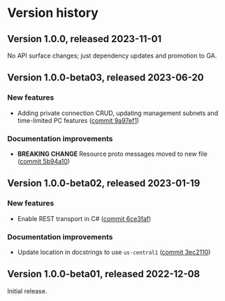 # Version history

## Version 1.0.0, released 2023-11-01

No API surface changes; just dependency updates and promotion to GA.

## Version 1.0.0-beta03, released 2023-06-20

### New features

- Adding private connection CRUD, updating management subnets and time-limited PC features ([commit 9a97ef1](https://github.com/googleapis/google-cloud-dotnet/commit/9a97ef14b85a0d530641bf033f55139af723a5c3))

### Documentation improvements

- **BREAKING CHANGE** Resource proto messages moved to new file ([commit 5b94a10](https://github.com/googleapis/google-cloud-dotnet/commit/5b94a10aea6bf2d7f9e874e16ad02637bc586bb3))
## Version 1.0.0-beta02, released 2023-01-19

### New features

- Enable REST transport in C# ([commit 6ce3faf](https://github.com/googleapis/google-cloud-dotnet/commit/6ce3faf6f74ea6c63e14ee4c77627a6774fb807f))

### Documentation improvements

- Update location in docstrings to use `us-central1` ([commit 3ec2110](https://github.com/googleapis/google-cloud-dotnet/commit/3ec2110e9600ef474d2939749d3981f4eb13e40b))

## Version 1.0.0-beta01, released 2022-12-08

Initial release.
